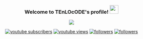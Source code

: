 <h3 align="center">
  Welcome to TEnLOcODE's profile!
  <img src="https://media.giphy.com/media/hvRJCLFzcasrR4ia7z/giphy.gif" width="28">
</h3>

<!-- Typing SVG by DenverCoder1 - https://github.com/DenverCoder1/readme-typing-svg -->
<p align="center">
  <a href="https://github.com/DenverCoder1/readme-typing-svg"><img src="https://readme-typing-svg.herokuapp.com?color=DE2C57&lines=TEnLOcRAFT+on+YouTube;Python+and+Web+developer.+;%2B3+years+of+coding+experience;I+share+some+cool+stuff+on+YouTube&center=true&width=380&height=45"></a>
</p>

<!-- Badges template - https://github.com/badges/shields -->
<!-- YouTube Stats - https://github.com/DenverCoder1/github-readme-youtube-stats -->
<!-- View counter - https://github.com/DenverCoder1/Simple-View-Counter -->
<p align="center">
  <a href="https://www.youtube.com/channel/UC5JlQQ9yH2Q2tX1QKeaw5eg?sub_confirmation=1">
    <img alt="youtube subscribers" title="Subscribe to my YouTube channel" src="https://img.shields.io/youtube/channel/subscribers/UC5JlQQ9yH2Q2tX1QKeaw5eg?color=%23E05D44&label=SUBSCRIBE&logo=youtube&style=for-the-badge&labelColor=CE4630"/></a> 
  <a href="https://www.youtube.com/channel/UC5JlQQ9yH2Q2tX1QKeaw5eg">
    <img alt="youtube views" title="YouTube views" src="https://img.shields.io/youtube/channel/views/UC5JlQQ9yH2Q2tX1QKeaw5eg?color=%23E1AD0E&logo=youtube&style=for-the-badge&labelColor=C79600"/></a> 
  <a href="https://discord.gg/gmtqE4ScJB">
    <img alt="followers" title="Join Discord" src="https://img.shields.io/badge/Discord-7289DA?style=for-the-badge&logo=discord&logoColor=white"/></a>
  <a href="https://github.com/TEnLOcODE">
    <img alt="followers" title="Follow me on Github" src="https://img.shields.io/github/followers/TEnLOcODE?color=236ad3&labelColor=1155ba&style=for-the-badge&logo=github&label=Follow"/></a>
</p>
